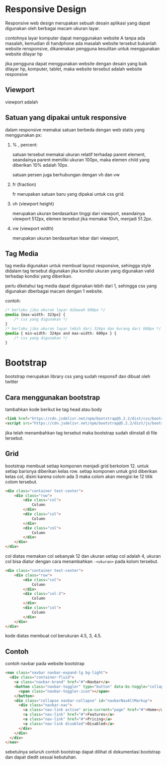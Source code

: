 # Responsive Design
Responsive web design merupakan sebuah desain aplikasi yang dapat digunakan oleh berbagai macam ukuran layar.

contohnya layar komputer dapat menggunakan website A tanpa ada masalah, kemudian di handphone ada masalah website tersebut bukanlah website rensponsive, dikarenakan pengguna kesulitan untuk menggunakan website dilayar hp

jika pengguna dapat menggunakan website dengan desain yang baik dilayar hp, komputer, tablet, maka website tersebut adalah website responsive

## Viewport
viewport adalah

## Satuan yang dipakai untuk responsive
dalam responsive memakai satuan berbeda dengan web statis yang menggunakan px:
1. % , percent:
    
    satuan tersebut memakai ukuran relatif terhadap parent element, seandainya parent memiliki ukuran 100px, maka elemen child yang diberikan 10% adalah 10px.

    satuan persen juga berhubungan dengan vh dan vw
2. fr (fraction)
    
    fr merupakan satuan baru yang dipakai untuk css grid.
3. vh (viewport height)

    merupakan ukuran berdasarkan tinggi dari viewport, seandainya viewport 512px, elemen tersebut jika memakai 10vh, menjadi 51.2px.
4. vw (viewport width)

    merupakan ukuran berdasarkan lebar dari viewport, 


## Tag Media
tag media digunakan untuk membuat layout responsive, sehingga style didalam tag tersebut digunakan jika kondisi ukuran yang  digunakan valid terhadap kondisi yang diberikan. 

perlu diketahui tag media dapat digunakan lebih dari 1, sehingga css yang digunakan dberbagai macam dengan 1 website.

contoh:
```css
/* berlaku jika ukuran layar dibawah 600px */
@media {max-width: 323px} {
    /* css yang digunakan */
}
/* berlaku jika ukuran layar lebih dari 324px dan kurang dari 600px */
@media { min-width: 324px and max-width: 600px } {
    /* css yang digunakan */
}
```
# Bootstrap
bootstrap merupakan library css yang sudah responsif dan dibuat oleh twitter

## Cara menggunakan bootstrap
tambahkan kode berikut ke tag head atau body
```html
<link href="https://cdn.jsdelivr.net/npm/bootstrap@5.2.2/dist/css/bootstrap.min.css" rel="stylesheet" integrity="sha384-Zenh87qX5JnK2Jl0vWa8Ck2rdkQ2Bzep5IDxbcnCeuOxjzrPF/et3URy9Bv1WTRi" crossorigin="anonymous">
<script src="https://cdn.jsdelivr.net/npm/bootstrap@5.2.2/dist/js/bootstrap.bundle.min.js" integrity="sha384-OERcA2EqjJCMA+/3y+gxIOqMEjwtxJY7qPCqsdltbNJuaOe923+mo//f6V8Qbsw3" crossorigin="anonymous"></script>
```
jika telah menambahkan tag tersebut maka bootstrap sudah diinstall di file tersebut.
## Grid
bootstrap membuat setiap komponen menjadi grid berkolom 12. untuk setiap barisnya diberikan kelas row. setiap komponen untuk grid diberikan kelas col, disini karena colom ada 3 maka colom akan mengisi ke 12 titik colom tersebut. 

```html
<div class="container text-center">
    <div class="row">
        <div class="col">
            Column
        </div>
        <div class="col">
            Column
        </div>
        <div class="col">
            Column
        </div>
    </div>
</div>
```

col diatas memakan col sebanyak 12 dan ukuran setiap col adalah 4, ukuran col bisa diatur dengan cara menambahkan `-<ukuran>` pada kolom tersebut.
```html
<div class="container text-center">
    <div class="row">
        <div class="col">
            Column
        </div>
        <div class="col-3">
            Column
        </div>
        <div class="col">
            Column
        </div>
    </div>
</div>
```
kode diatas membuat col berukuran 4.5, 3, 4.5.
## Contoh
contoh navbar pada website bootstrap

```html
<nav class="navbar navbar-expand-lg bg-light">
  <div class="container-fluid">
    <a class="navbar-brand" href="#">Navbar</a>
    <button class="navbar-toggler" type="button" data-bs-toggle="collapse" data-bs-target="#navbarNavAltMarkup" aria-controls="navbarNavAltMarkup" aria-expanded="false" aria-label="Toggle navigation">
      <span class="navbar-toggler-icon"></span>
    </button>
    <div class="collapse navbar-collapse" id="navbarNavAltMarkup">
      <div class="navbar-nav">
        <a class="nav-link active" aria-current="page" href="#">Home</a>
        <a class="nav-link" href="#">Features</a>
        <a class="nav-link" href="#">Pricing</a>
        <a class="nav-link disabled">Disabled</a>
      </div>
    </div>
  </div>
</nav>
```
sebetulnya seluruh contoh bootstrap dapat dilihat di dokumentasi bootstrap dan dapat diedit sesuai kebutuhan.
